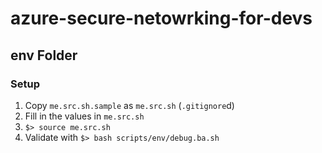 # azure-secure-netowrking-for-devs

## env Folder

### Setup

1. Copy `me.src.sh.sample` as `me.src.sh` (`.gitignore`d)
1. Fill in the values in `me.src.sh`
1. `$> source me.src.sh`
1. Validate with `$> bash scripts/env/debug.ba.sh`
